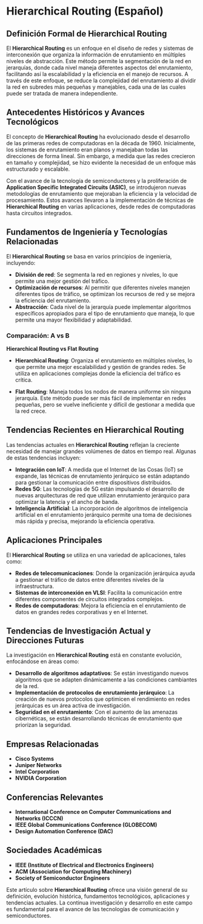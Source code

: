 # Hierarchical Routing (Español)

## Definición Formal de Hierarchical Routing

El **Hierarchical Routing** es un enfoque en el diseño de redes y sistemas de interconexión que organiza la información de enrutamiento en múltiples niveles de abstracción. Este método permite la segmentación de la red en jerarquías, donde cada nivel maneja diferentes aspectos del enrutamiento, facilitando así la escalabilidad y la eficiencia en el manejo de recursos. A través de este enfoque, se reduce la complejidad del enrutamiento al dividir la red en subredes más pequeñas y manejables, cada una de las cuales puede ser tratada de manera independiente.

## Antecedentes Históricos y Avances Tecnológicos

El concepto de **Hierarchical Routing** ha evolucionado desde el desarrollo de las primeras redes de computadoras en la década de 1960. Inicialmente, los sistemas de enrutamiento eran planos y manejaban todas las direcciones de forma lineal. Sin embargo, a medida que las redes crecieron en tamaño y complejidad, se hizo evidente la necesidad de un enfoque más estructurado y escalable.

Con el avance de la tecnología de semiconductores y la proliferación de **Application Specific Integrated Circuits (ASIC)**, se introdujeron nuevas metodologías de enrutamiento que mejoraban la eficiencia y la velocidad de procesamiento. Estos avances llevaron a la implementación de técnicas de **Hierarchical Routing** en varias aplicaciones, desde redes de computadoras hasta circuitos integrados.

## Fundamentos de Ingeniería y Tecnologías Relacionadas

El **Hierarchical Routing** se basa en varios principios de ingeniería, incluyendo:

- **División de red**: Se segmenta la red en regiones y niveles, lo que permite una mejor gestión del tráfico.
- **Optimización de recursos**: Al permitir que diferentes niveles manejen diferentes tipos de tráfico, se optimizan los recursos de red y se mejora la eficiencia del enrutamiento.
- **Abstracción**: Cada nivel de la jerarquía puede implementar algoritmos específicos apropiados para el tipo de enrutamiento que maneja, lo que permite una mayor flexibilidad y adaptabilidad.

### Comparación: A vs B

**Hierarchical Routing vs Flat Routing**

- **Hierarchical Routing**: Organiza el enrutamiento en múltiples niveles, lo que permite una mejor escalabilidad y gestión de grandes redes. Se utiliza en aplicaciones complejas donde la eficiencia del tráfico es crítica.
  
- **Flat Routing**: Maneja todos los nodos de manera uniforme sin ninguna jerarquía. Este método puede ser más fácil de implementar en redes pequeñas, pero se vuelve ineficiente y difícil de gestionar a medida que la red crece.

## Tendencias Recientes en Hierarchical Routing

Las tendencias actuales en **Hierarchical Routing** reflejan la creciente necesidad de manejar grandes volúmenes de datos en tiempo real. Algunas de estas tendencias incluyen:

- **Integración con IoT**: A medida que el Internet de las Cosas (IoT) se expande, las técnicas de enrutamiento jerárquico se están adaptando para gestionar la comunicación entre dispositivos distribuidos.
- **Redes 5G**: Las tecnologías de 5G están impulsando el desarrollo de nuevas arquitecturas de red que utilizan enrutamiento jerárquico para optimizar la latencia y el ancho de banda.
- **Inteligencia Artificial**: La incorporación de algoritmos de inteligencia artificial en el enrutamiento jerárquico permite una toma de decisiones más rápida y precisa, mejorando la eficiencia operativa.

## Aplicaciones Principales

El **Hierarchical Routing** se utiliza en una variedad de aplicaciones, tales como:

- **Redes de telecomunicaciones**: Donde la organización jerárquica ayuda a gestionar el tráfico de datos entre diferentes niveles de la infraestructura.
- **Sistemas de interconexión en VLSI**: Facilita la comunicación entre diferentes componentes de circuitos integrados complejos.
- **Redes de computadoras**: Mejora la eficiencia en el enrutamiento de datos en grandes redes corporativas y en el Internet.

## Tendencias de Investigación Actual y Direcciones Futuras

La investigación en **Hierarchical Routing** está en constante evolución, enfocándose en áreas como:

- **Desarrollo de algoritmos adaptativos**: Se están investigando nuevos algoritmos que se adapten dinámicamente a las condiciones cambiantes de la red.
- **Implementación de protocolos de enrutamiento jerárquico**: La creación de nuevos protocolos que optimicen el rendimiento en redes jerárquicas es un área activa de investigación.
- **Seguridad en el enrutamiento**: Con el aumento de las amenazas cibernéticas, se están desarrollando técnicas de enrutamiento que priorizan la seguridad.

## Empresas Relacionadas

- **Cisco Systems**
- **Juniper Networks**
- **Intel Corporation**
- **NVIDIA Corporation**

## Conferencias Relevantes

- **International Conference on Computer Communications and Networks (ICCCN)**
- **IEEE Global Communications Conference (GLOBECOM)**
- **Design Automation Conference (DAC)**

## Sociedades Académicas

- **IEEE (Institute of Electrical and Electronics Engineers)**
- **ACM (Association for Computing Machinery)**
- **Society of Semiconductor Engineers**

Este artículo sobre **Hierarchical Routing** ofrece una visión general de su definición, evolución histórica, fundamentos tecnológicos, aplicaciones y tendencias actuales. La continua investigación y desarrollo en este campo es fundamental para el avance de las tecnologías de comunicación y semiconductores.